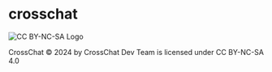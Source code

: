 # crosschat
![CC BY-NC-SA Logo](https://mirrors.creativecommons.org/presskit/buttons/88x31/svg/by-nc-sa.svg)


CrossChat © 2024 by CrossChat Dev Team is licensed under CC BY-NC-SA 4.0 
